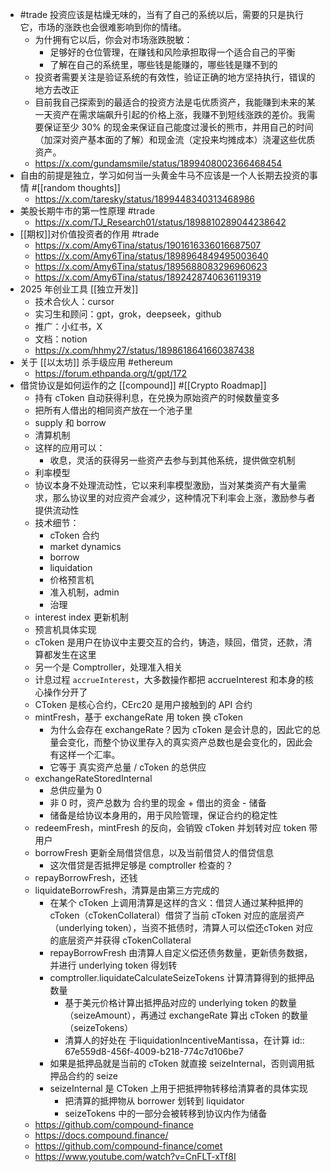 - #trade 投资应该是枯燥无味的，当有了自己的系统以后，需要的只是执行它，市场的涨跌也会很难影响到你的情绪。
	- 为什拥有它以后，你会对市场涨跌脱敏：
		- 足够好的仓位管理，在赚钱和风险承担取得一个适合自己的平衡
		- 了解在自己的系统里，哪些钱是能赚的，哪些钱是赚不到的
	- 投资者需要关注是验证系统的有效性，验证正确的地方坚持执行，错误的地方去改正
	- 目前我自己探索到的最适合的投资方法是屯优质资产，我能赚到未来的某一天资产在需求端飙升引起的价格上涨，我赚不到短线涨跌的差价。我需要保证至少 30% 的现金来保证自己能度过漫长的熊市，并用自己的时间（加深对资产基本面的了解）和现金流（定投来均摊成本）浇灌这些优质资产。
	- https://x.com/gundamsmile/status/1899408002366468454
- 自由的前提是独立，学习如何当一头黄金牛马不应该是一个人长期去投资的事情 #[[random thoughts]]
	- https://x.com/taresky/status/1899448340313468986
- 美股长期牛市的第一性原理 #trade
	- https://x.com/TJ_Research01/status/1898810289044238642
- [[期权]]对价值投资者的作用 #trade
	- https://x.com/Amy6Tina/status/1901616336016687507
	- https://x.com/Amy6Tina/status/1898964849495003640
	- https://x.com/Amy6Tina/status/1895688083296960623
	- https://x.com/Amy6Tina/status/1892428740636119319
- 2025 年创业工具 [[独立开发]]
	- 技术合伙人：cursor
	- 实习生和顾问：gpt，grok，deepseek，github
	- 推广：小红书，X
	- 文档：notion
	- https://x.com/hhmy27/status/1898618641660387438
- 关于 [[以太坊]] 杀手级应用 #ethereum
	- https://forum.ethpanda.org/t/gpt/172
- 借贷协议是如何运作的之 [[compound]] #[[Crypto Roadmap]]
	- 持有 cToken 自动获得利息，在兑换为原始资产的时候数量变多
	- 把所有人借出的相同资产放在一个池子里
	- supply 和 borrow
	- 清算机制
	- 这样的应用可以：
		- 收息，灵活的获得另一些资产去参与到其他系统，提供做空机制
	- 利率模型
	- 协议本身不处理流动性，它以来利率模型激励，当对某类资产有大量需求，那么协议里的对应资产会减少，这种情况下利率会上涨，激励参与者提供流动性
	- 技术细节：
		- cToken 合约
		- market dynamics
		- borrow
		- liquidation
		- 价格预言机
		- 准入机制，admin
		- 治理
	- interest index 更新机制
	- 预言机具体实现
	- cToken 是用户在协议中主要交互的合约，铸造，赎回，借贷，还款，清算都发生在这里
	- 另一个是 Comptroller，处理准入相关
	- 计息过程 `accrueInterest`，大多数操作都把 accrueInterest 和本身的核心操作分开了
	- CToken 是核心合约，CErc20 是用户接触到的 API 合约
	- mintFresh，基于 exchangeRate 用 token 换 cToken
		- 为什么会存在 exchangeRate？因为 cToken 是会计息的，因此它的总量会变化，而整个协议里存入的真实资产总数也是会变化的，因此会有这样一个汇率。
		- 它等于 真实资产总量 / cToken 的总供应
	- exchangeRateStoredInternal
		- 总供应量为 0
		- 非 0 时，资产总数为 合约里的现金 + 借出的资金 - 储备
		- 储备是给协议本身用的，用于风险管理，保证合约的稳定性
	- redeemFresh，mintFresh 的反向，会销毁 cToken 并划转对应 token 带用户
	- borrowFresh 更新全局借贷信息，以及当前借贷人的借贷信息
		- 这次借贷是否抵押足够是 comptroller 检查的？
	- repayBorrowFresh，还钱
	- liquidateBorrowFresh，清算是由第三方完成的
		- 在某个 cToken 上调用清算是这样的含义：借贷人通过某种抵押的 cToken（cTokenCollateral）借贷了当前 cToken 对应的底层资产（underlying token），当资不抵债时，清算人可以偿还cToken 对应的底层资产并获得 cTokenCollateral
		- repayBorrowFresh 由清算人自定义偿还债务数量，更新债务数据，并进行 underlying token 得划转
		- comptroller.liquidateCalculateSeizeTokens 计算清算得到的抵押品数量
			- 基于美元价格计算出抵押品对应的 underlying token 的数量（seizeAmount），再通过 exchangeRate 算出 cToken 的数量（seizeTokens）
			- 清算人的好处在 于liquidationIncentiveMantissa，在计算
			  id:: 67e559d8-456f-4009-b218-774c7d106be7
		- 如果是抵押品就是当前的 cToken 就直接 seizeInternal，否则调用抵押品合约的 seize
		- seizeInternal 是 CToken 上用于把抵押物转移给清算者的具体实现
			- 把清算的抵押物从 borrower 划转到 liquidator
			- seizeTokens 中的一部分会被转移到协议内作为储备
	- https://github.com/compound-finance
	- https://docs.compound.finance/
	- https://github.com/compound-finance/comet
	- https://www.youtube.com/watch?v=CnFLT-xTf8I